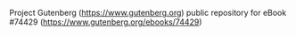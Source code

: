 Project Gutenberg (https://www.gutenberg.org) public repository for eBook #74429 (https://www.gutenberg.org/ebooks/74429)
